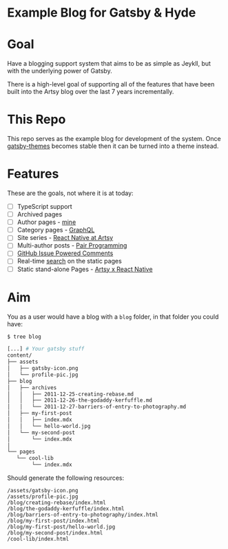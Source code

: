 # Example Blog for Gatsby & Hyde

# Goal

Have a blogging support system that aims to be as simple as Jeykll, but with the underlying power of Gatsby.

There is a high-level goal of supporting all of the features that have been built into the Artsy blog over the last
7 years incrementally.

# This Repo

This repo serves as the example blog for development of the system. Once [gatsby-themes][themes] becomes stable then 
it can be turned into a theme instead.

# Features

These are the goals, not where it is at today:

- [ ] TypeScript support
- [ ] Archived pages
- [ ] Author pages - [mine][author]
- [ ] Category pages - [GraphQL][graphql]
- [ ] Site series - [React Native at Artsy][rnaa]
- [ ] Multi-author posts - [Pair Programming][pp]
- [ ] [GitHub Issue Powered Comments][ghc]
- [ ] Real-time [search][search] on the static pages
- [ ] Static stand-alone Pages - [Artsy x React Native][x-rn]

# Aim

You as a user would have a blog with a `blog` folder, in that folder you could have:

```sh
$ tree blog

[...] # Your gatsby stuff
content/
├── assets
│   ├── gatsby-icon.png
│   └── profile-pic.jpg
├── blog
│   ├── archives
│   │   ├── 2011-12-25-creating-rebase.md
│   │   ├── 2011-12-26-the-godaddy-kerfuffle.md
│   │   └── 2011-12-27-barriers-of-entry-to-photography.md
│   ├── my-first-post
│   │   ├── index.mdx
│   │   └── hello-world.jpg
│   └── my-second-post
│       └── index.mdx
│   
└── pages
   └── cool-lib
        └── index.mdx
```

Should generate the following resources:

```
/assets/gatsby-icon.png
/assets/profile-pic.jpg
/blog/creating-rebase/index.html
/blog/the-godaddy-kerfuffle/index.html
/blog/barriers-of-entry-to-photography/index.html
/blog/my-first-post/index.html
/blog/my-first-post/hello-world.jpg
/blog/my-second-post/index.html
/cool-lib/index.html
```


[themes]: https://medium.com/@kyle.robert.gill/a-simple-guide-to-gatsbyjs-themes-a4f9765c5ac7
[author]: /author/orta/
[ghc]: https://artsy.github.io/blog/2017/07/15/Comments-are-on/
[graphql]: https://artsy.github.io/blog/categories/graphql/
[pd]: https://github.com/artsy/artsy.github.io/issues/355#issuecomment-315605280
[pp]: https://artsy.github.io/blog/2018/10/19/pair-programming/
[rnaa]: https://artsy.github.io/series/react-native-at-artsy/
[search]: https://github.com/artsy/artsy.github.io/pull/332
[x-rn]: https://artsy.github.io/artsy-x-react-native.html
